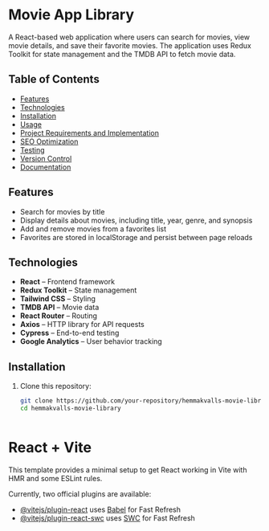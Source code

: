 # Movie App Library

A React-based web application where users can search for movies, view movie details, and save their favorite movies. The application uses Redux Toolkit for state management and the TMDB API to fetch movie data.

## Table of Contents

- [Features](#features)
- [Technologies](#technologies)
- [Installation](#installation)
- [Usage](#usage)
- [Project Requirements and Implementation](#project-requirements-and-implementation)
- [SEO Optimization](#seo-optimization)
- [Testing](#testing)
- [Version Control](#version-control)
- [Documentation](#documentation)

## Features

- Search for movies by title
- Display details about movies, including title, year, genre, and synopsis
- Add and remove movies from a favorites list
- Favorites are stored in localStorage and persist between page reloads

## Technologies

- **React** – Frontend framework
- **Redux Toolkit** – State management
- **Tailwind CSS** – Styling
- **TMDB API** – Movie data
- **React Router** – Routing
- **Axios** – HTTP library for API requests
- **Cypress** – End-to-end testing
- **Google Analytics** – User behavior tracking

## Installation

1. Clone this repository:
   ```bash
   git clone https://github.com/your-repository/hemmakvalls-movie-library.git
   cd hemmakvalls-movie-library



# React + Vite

This template provides a minimal setup to get React working in Vite with HMR and some ESLint rules.

Currently, two official plugins are available:

- [@vitejs/plugin-react](https://github.com/vitejs/vite-plugin-react/blob/main/packages/plugin-react/README.md) uses [Babel](https://babeljs.io/) for Fast Refresh
- [@vitejs/plugin-react-swc](https://github.com/vitejs/vite-plugin-react-swc) uses [SWC](https://swc.rs/) for Fast Refresh
